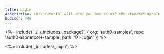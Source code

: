 ```yaml
---
title: Login
description: This tutorial will show you how to use the standard OpenID Connect middleware to add authentication to your web app.
budicon: 448
---
```


<%= include('../../_includes/_package2', {
  org: 'auth0-samples',
  repo: 'auth0-aspnetcore-sample',
  path: '01-Login'
}) %>

<%= include('_includes/_login') %>
